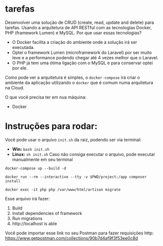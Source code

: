 # tarefas
Desenvolver uma solução de CRUD (create, read, update and delete) para tarefas.
Usando a arquitetura de API RESTful com as tecnologias Docker, PHP (framework Lumen) e MySQL.
Por que usar essas tecnologias?
  * O Docker facilita a criação do ambiente onde a solução irá ser executada.
  * Optei o framework Lumen (microframework do Laravel) por ser muito leve e a performance podendo chegar até 4 vezes melhor que o Laravel.
  * O PHP já tem uma ótima ligação com o MySQL e para conservar optei por ele.

Como pode ver a arquitetura é simples, o `docker-compose` irá criar o ambiente da aplicação utilizando o `docker` que é comum numa arquitetura na Cloud.

O que você precisa ter em nua máquina:
  * Docker

# Instruções para rodar:
Você pode usar o arquivo `init.sh` da raiz, podendo ser via terminal:
  * **Win:** `bash init.sh`
  * **Linux:** `sh init.sh`
  Caso não consiga executar o arquivo, pode executar manualmente em seu terminal
  ```
docker-compose up --build -d

docker run --rm --interactive --tty -v $PWD/project:/app composer install

docker exec -it php php /var/www/html/artisan migrate
  ```
  
 Esse arquivo irá fazer:
  1. Build
  2. Install dependencies of framework
  3. Run migrations 
  4. http://localhost is able

Você pode importar esse link no seu Postman para fazer requisições http: https://www.getpostman.com/collections/90b7d4af9f3f53ee0c8d
